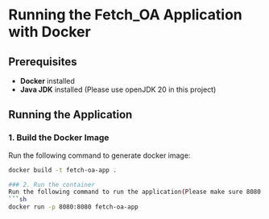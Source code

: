 # Running the Fetch_OA Application with Docker

## Prerequisites
- **Docker** installed
- **Java JDK** installed (Please use openJDK 20 in this project)

## Running the Application
### 1. Build the Docker Image
Run the following command to generate docker image:
```sh
docker build -t fetch-oa-app .

### 2. Run the container
Run the following command to run the application(Please make sure 8080 port is not used already):
```sh
docker run -p 8080:8080 fetch-oa-app

